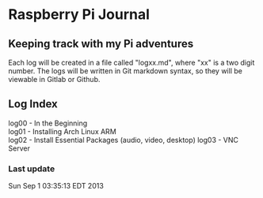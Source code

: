 # Raspberry Pi Journal

## Keeping track with my Pi adventures

Each log will be created in a file called "logxx.md", where "xx" is a two digit
number. The logs will be written in Git markdown syntax, so they will be
viewable in Gitlab or Github.

## Log Index

log00 - In the Beginning  
log01 - Installing Arch Linux ARM   
log02 - Install Essential Packages (audio, video, desktop) 
log03 - VNC Server  

### Last update
Sun Sep  1 03:35:13 EDT 2013
